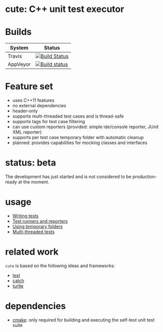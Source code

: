 cute: C++ unit test executor
============================

Builds
======

| System   | Status |
|----------|--------|
| Travis   | [![Build Status](https://travis-ci.org/Kosta-Github/cute.png)](https://travis-ci.org/Kosta-Github/cute) |
| AppVeyor | [![Build status](https://ci.appveyor.com/api/projects/status/cbbif128rsgunje9/branch/master?svg=true)](https://ci.appveyor.com/project/Kosta-Github/cute/branch/master) |

Feature set
===========

- uses C++11 features
- no external dependencies
- header-only
- supports multi-threaded test cases and is thread-safe
- supports tags for test case filtering
- can use custom reporters (provided: simple ide/console reporter, JUnit XML reporter)
- supports per test case temporary folder with automatic cleanup
- planned: provides capabilities for mocking classes and interfaces


status: beta
============

The development has just started and is not considered to be production-ready at the moment.


usage
=====

- [Writing tests](docs/writing_tests.md)
- [Test runners and reporters](docs/test_runners_and_reporters.md)
- [Using temporary folders](docs/temp_folders.md)
- [Multi-threaded tests](docs/multi_threaded_tests.md)


related work
============

`cute` is based on the following ideas and frameworks:
- [lest](https://github.com/martinmoene/lest)
- [catch](https://github.com/philsquared/Catch)
- [turtle](http://turtle.sourceforge.net/)


dependencies
============

- [cmake](http://cmake.org/): only required for building and executing the self-test unit test suite
